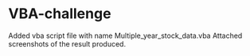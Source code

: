 # VBA-challenge

Added vba script file with name Multiple_year_stock_data.vba
Attached screenshots of the result produced.
